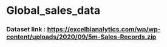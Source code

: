 # Global_sales_data

### Dataset link : https://excelbianalytics.com/wp/wp-content/uploads/2020/09/5m-Sales-Records.zip
